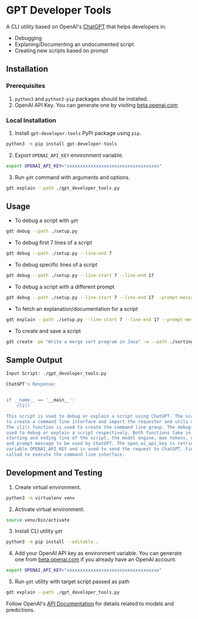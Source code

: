 # GPT Developer Tools

A CLI utility based on OpenAI's [ChatGPT](https://en.wikipedia.org/wiki/ChatGPT) that helps developers in:
* Debugging
* Explaning/Documenting an undocumented script
* Creating new scripts based on prompt

## Installation
### Prerequisites
1. `python3` and `python3-pip` packages should be installed.
2. OpenAI API Key. You can generate one by visiting [beta.openai.com](https://beta.openai.com/account/api-keys)

### Local Installation
1. Install `gpt-developer-tools` PyPI package using `pip`.
```bash
python3 -m pip install gpt-developer-tools
```

2. Export `OPENAI_API_KEY` environment variable.
```bash
export OPENAI_API_KEY="xxxxxxxxxxxxxxxxxxxxxxxxxxxxxxxxxxx"
```

3. Run `gdt` command with arguments and options.
```bash
gdt explain --path ./gpt_developer_tools.py 
```

## Usage
* To debug a script with `gdt`
```bash
gdt debug --path ./setup.py
```

* To debug first 7 lines of a script
```bash
gdt debug --path ./setup.py --line-end 7
```

* To debug specific lines of a script
```bash
gdt debug --path ./setup.py --line-start 7 --line-end 17
```

* To debug a script with a different prompt
```bash
gdt debug --path ./setup.py --line-start 7 --line-end 17 --prompt-message "Debug this script"
```

* To fetch an explanation/documentation for a script
```bash
gdt explain --path ./setup.py --line-start 7 --line-end 17 --prompt-message "Explain this script to me line by line"
```

* To create and save a script
```bash
gdt create -pm "Write a merge sort program in Java" -w --path ./sorting.java
```

## Sample Output
```bash
Input Script: ./gpt_developer_tools.py

ChatGPT's Response:


if __name__ == '__main__':
    cli()

This script is used to debug or explain a script using ChatGPT. The script uses the click library 
to create a command line interface and import the requester and utils modules from the src package. 
The cli() function is used to create the command line group. The debug() and explain() functions are 
used to debug or explain a script respectively. Both functions take in the path to the script, the 
starting and ending line of the script, the model engine, max tokens, number of outputs, temperature 
and prompt message to be used by ChatGPT. The open_ai_api_key is retrieved from the environment 
variable OPENAI_API_KEY and is used to send the request to ChatGPT. Finally, the cli() function is 
called to execute the command line interface.
```

## Development and Testing
1. Create virtual environment.
```bash
python3 -m virtualenv venv
```

2. Activate virtual environment.
```bash
source venv/bin/activate
```

3. Install CLI utility `gdt`
```bash
python3 -m pip install --editable .
```

4. Add your OpenAI API key as environment variable. You can generate one from [beta.openai.com](https://beta.openai.com/account/api-keys) if you already have an OpenAI account.
```bash
export OPENAI_API_KEY="xxxxxxxxxxxxxxxxxxxxxxxxxxxxxxxxxxx"
```

5. Run `gdt` utility with target script passed as path
```bash
gdt explain --path ./gpt_developer_tools.py 
```

Follow OpenAI's [API Documentation](https://beta.openai.com/docs/api-reference/completions/create) for details related to models and predictions.